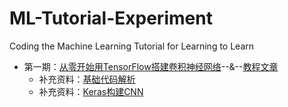 # ML-Tutorial-Experiment
Coding the Machine Learning Tutorial for Learning to Learn

- 第一期：[从零开始用TensorFlow搭建卷积神经网络](https://github.com/jiqizhixin/ML-Tutorial-Experiment/blob/master/Experiments/tf_CNN_Tutorial.ipynb)--&--[教程文章](https://www.jiqizhixin.com/articles/2017-08-29-14)
  -  补充资料：[基础代码解析](https://github.com/jiqizhixin/ML-Tutorial-Experiment/blob/master/Experiments/tf_trial_1.ipynb)
  -  补充资料：[Keras构建CNN](https://github.com/jiqizhixin/ML-Tutorial-Experiment/blob/master/Experiments/tf_Keras_CNN.ipynb)
